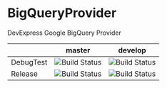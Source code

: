 # BigQueryProvider
DevExpress Google BigQuery Provider

|        |master                                                                                             | develop
|------------|---------------------------------------------------------------------------------------------------|-------------
|DebugTest   |![Build Status](http://dataaccess.cloudapp.net:8080/job/BigQueryDebugTest/branch/master/badge/icon)|![Build Status](http://dataaccess.cloudapp.net:8080/job/BigQueryDebugTest/branch/develop/badge/icon)
|Release     |![Build Status](http://dataaccess.cloudapp.net:8080/job/BigQuery/branch/master/badge/icon)         |![Build Status](http://dataaccess.cloudapp.net:8080/job/BigQuery/branch/develop/badge/icon)

